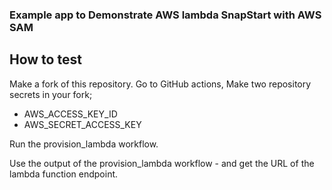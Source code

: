### Example app to Demonstrate AWS lambda SnapStart with AWS SAM

## How to test

Make a fork of this repository. Go to GitHub actions, Make two repository secrets in your fork; 

* AWS_ACCESS_KEY_ID
* AWS_SECRET_ACCESS_KEY

Run the provision_lambda workflow. 

Use the output of the provision_lambda workflow - and get the URL of the lambda function endpoint. 


